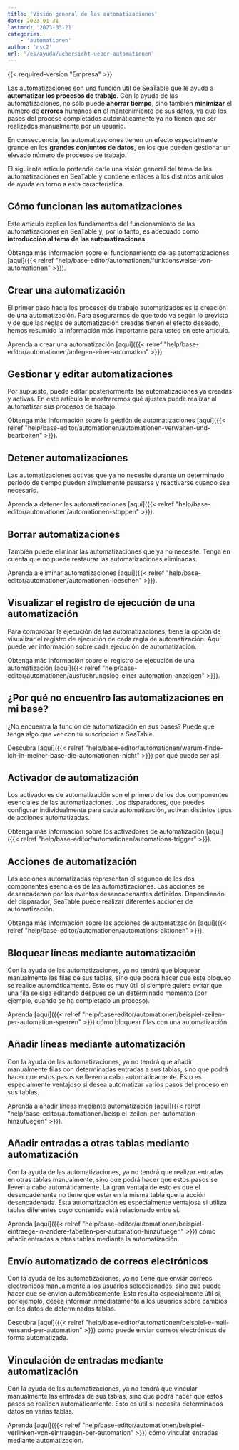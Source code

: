 ```yaml
---
title: 'Visión general de las automatizaciones'
date: 2023-01-31
lastmod: '2023-03-21'
categories:
    - 'automationen'
author: 'nsc2'
url: '/es/ayuda/uebersicht-ueber-automationen'
---
```


{{< required-version "Empresa" >}}

Las automatizaciones son una función útil de SeaTable que le ayuda a **automatizar los procesos de trabajo**. Con la ayuda de las automatizaciones, no sólo puede **ahorrar tiempo**, sino también **minimizar** el número de **errores** humanos **en** el mantenimiento de sus datos, ya que los pasos del proceso completados automáticamente ya no tienen que ser realizados manualmente por un usuario.

En consecuencia, las automatizaciones tienen un efecto especialmente grande en los **grandes conjuntos de datos**, en los que pueden gestionar un elevado número de procesos de trabajo.

El siguiente artículo pretende darle una visión general del tema de las automatizaciones en SeaTable y contiene enlaces a los distintos artículos de ayuda en torno a esta característica.

## Cómo funcionan las automatizaciones

Este artículo explica los fundamentos del funcionamiento de las automatizaciones en SeaTable y, por lo tanto, es adecuado como **introducción al tema de las automatizaciones**.

Obtenga más información sobre el funcionamiento de las automatizaciones [aquí]({{< relref "help/base-editor/automationen/funktionsweise-von-automationen" >}}).

## Crear una automatización

El primer paso hacia los procesos de trabajo automatizados es la creación de una automatización. Para asegurarnos de que todo va según lo previsto y de que las reglas de automatización creadas tienen el efecto deseado, hemos resumido la información más importante para usted en este artículo.

Aprenda a crear una automatización [aquí]({{< relref "help/base-editor/automationen/anlegen-einer-automation" >}}).

## Gestionar y editar automatizaciones

Por supuesto, puede editar posteriormente las automatizaciones ya creadas y activas. En este artículo le mostraremos qué ajustes puede realizar al automatizar sus procesos de trabajo.

Obtenga más información sobre la gestión de automatizaciones [aquí]({{< relref "help/base-editor/automationen/automationen-verwalten-und-bearbeiten" >}}).

## Detener automatizaciones

Las automatizaciones activas que ya no necesite durante un determinado periodo de tiempo pueden simplemente pausarse y reactivarse cuando sea necesario.

Aprenda a detener las automatizaciones [aquí]({{< relref "help/base-editor/automationen/automationen-stoppen" >}}).

## Borrar automatizaciones

También puede eliminar las automatizaciones que ya no necesite. Tenga en cuenta que no puede restaurar las automatizaciones eliminadas.

Aprenda a eliminar automatizaciones [aquí]({{< relref "help/base-editor/automationen/automationen-loeschen" >}}).

## Visualizar el registro de ejecución de una automatización

Para comprobar la ejecución de las automatizaciones, tiene la opción de visualizar el registro de ejecución de cada regla de automatización. Aquí puede ver información sobre cada ejecución de automatización.

Obtenga más información sobre el registro de ejecución de una automatización [aquí]({{< relref "help/base-editor/automationen/ausfuehrungslog-einer-automation-anzeigen" >}}).

## ¿Por qué no encuentro las automatizaciones en mi base?

¿No encuentra la función de automatización en sus bases? Puede que tenga algo que ver con tu suscripción a SeaTable.

Descubra [aquí]({{< relref "help/base-editor/automationen/warum-finde-ich-in-meiner-base-die-automationen-nicht" >}}) por qué puede ser así.

## Activador de automatización

Los activadores de automatización son el primero de los dos componentes esenciales de las automatizaciones. Los disparadores, que puedes configurar individualmente para cada automatización, activan distintos tipos de acciones automatizadas.

Obtenga más información sobre los activadores de automatización [aquí]({{< relref "help/base-editor/automationen/automations-trigger" >}}).

## Acciones de automatización

Las acciones automatizadas representan el segundo de los dos componentes esenciales de las automatizaciones. Las acciones se desencadenan por los eventos desencadenantes definidos. Dependiendo del disparador, SeaTable puede realizar diferentes acciones de automatización.

Obtenga más información sobre las acciones de automatización [aquí]({{< relref "help/base-editor/automationen/automations-aktionen" >}}).

## Bloquear líneas mediante automatización

Con la ayuda de las automatizaciones, ya no tendrá que bloquear manualmente las filas de sus tablas, sino que podrá hacer que este bloqueo se realice automáticamente. Esto es muy útil si siempre quiere evitar que una fila se siga editando después de un determinado momento (por ejemplo, cuando se ha completado un proceso).

Aprenda [aquí]({{< relref "help/base-editor/automationen/beispiel-zeilen-per-automation-sperren" >}}) cómo bloquear filas con una automatización.

## Añadir líneas mediante automatización

Con la ayuda de las automatizaciones, ya no tendrá que añadir manualmente filas con determinadas entradas a sus tablas, sino que podrá hacer que estos pasos se lleven a cabo automáticamente. Esto es especialmente ventajoso si desea automatizar varios pasos del proceso en sus tablas.

Aprenda a añadir líneas mediante automatización [aquí]({{< relref "help/base-editor/automationen/beispiel-zeilen-per-automation-hinzufuegen" >}}).

## Añadir entradas a otras tablas mediante automatización

Con la ayuda de las automatizaciones, ya no tendrá que realizar entradas en otras tablas manualmente, sino que podrá hacer que estos pasos se lleven a cabo automáticamente. La gran ventaja de esto es que el desencadenante no tiene que estar en la misma tabla que la acción desencadenada. Esta automatización es especialmente ventajosa si utiliza tablas diferentes cuyo contenido está relacionado entre sí.

Aprenda [aquí]({{< relref "help/base-editor/automationen/beispiel-eintraege-in-andere-tabellen-per-automation-hinzufuegen" >}}) cómo añadir entradas a otras tablas mediante la automatización.

## Envío automatizado de correos electrónicos

Con la ayuda de las automatizaciones, ya no tiene que enviar correos electrónicos manualmente a los usuarios seleccionados, sino que puede hacer que se envíen automáticamente. Esto resulta especialmente útil si, por ejemplo, desea informar inmediatamente a los usuarios sobre cambios en los datos de determinadas tablas.

Descubra [aquí]({{< relref "help/base-editor/automationen/beispiel-e-mail-versand-per-automation" >}}) cómo puede enviar correos electrónicos de forma automatizada.

## Vinculación de entradas mediante automatización

Con la ayuda de las automatizaciones, ya no tendrá que vincular manualmente las entradas de sus tablas, sino que podrá hacer que estos pasos se realicen automáticamente. Esto es útil si necesita determinados datos en varias tablas.

Aprenda [aquí]({{< relref "help/base-editor/automationen/beispiel-verlinken-von-eintraegen-per-automation" >}}) cómo vincular entradas mediante automatización.
